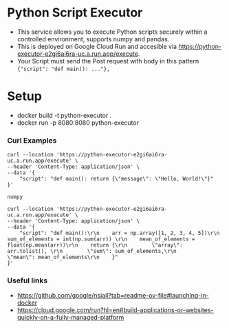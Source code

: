# Python Script Executor
- This service allows you to execute Python scripts securely within a controlled environment, supports numpy and pandas.
- This is deployed on Google Cloud Run and accesible via https://python-executor-e2gi6ai6ra-uc.a.run.app/execute.
- Your Script must send the Post request with body in this pattern `{"script": "def main(): ..."},`

# Setup 
-  docker build -t python-executor .
-  docker run -p 8080:8080 python-executor

### Curl Examples

```
curl --location 'https://python-executor-e2gi6ai6ra-uc.a.run.app/execute' \
--header 'Content-Type: application/json' \
--data '{
    "script": "def main(): return {\"message\": \"Hello, World!\"}"
}'
```

```
numpy 

curl --location 'https://python-executor-e2gi6ai6ra-uc.a.run.app/execute' \
--header 'Content-Type: application/json' \
--data '{
    "script": "def main():\r\n    arr = np.array([1, 2, 3, 4, 5])\r\n    sum_of_elements = int(np.sum(arr)) \r\n    mean_of_elements = float(np.mean(arr))\r\n    return {\r\n        \"array\": arr.tolist(), \r\n        \"sum\": sum_of_elements,\r\n        \"mean\": mean_of_elements\r\n    }"
}'

```

### Useful links
- https://github.com/google/nsjail?tab=readme-ov-file#launching-in-docker
- https://cloud.google.com/run?hl=en#build-applications-or-websites-quickly-on-a-fully-managed-platform
